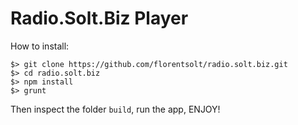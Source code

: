 Radio.Solt.Biz Player
======================

How to install:
```shell
$> git clone https://github.com/florentsolt/radio.solt.biz.git
$> cd radio.solt.biz
$> npm install
$> grunt
```

Then inspect the folder `build`, run the app, ENJOY!
